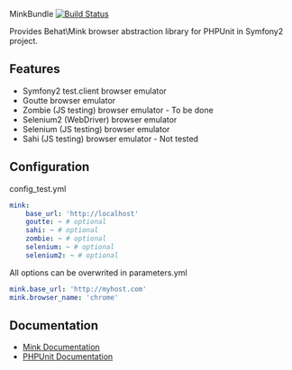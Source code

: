 MinkBundle [![Build Status](https://api.travis-ci.org/Behat/MinkBundle.png?branch=master)](https://travis-ci.org/Behat/MinkBundle)

Provides Behat\Mink browser abstraction library for PHPUnit in Symfony2 project.

## Features

- Symfony2 test.client browser emulator
- Goutte browser emulator
- Zombie (JS testing) browser emulator - To be done
- Selenium2 (WebDriver) browser emulator
- Selenium (JS testing) browser emulator
- Sahi (JS testing) browser emulator - Not tested

## Configuration

config_test.yml
```yaml
mink:
    base_url: 'http://localhost'
    goutte: ~ # optional
    sahi: ~ # optional
    zombie: ~ # optional
    selenium: ~ # optional
    selenium2: ~ # optional

```

All options can be overwrited in parameters.yml
```yaml
mink.base_url: 'http://myhost.com'
mink.browser_name: 'chrome'
```

## Documentation

- [Mink Documentation](http://mink.behat.org)
- [PHPUnit Documentation](http://www.phpunit.de/manual/current/en/index.html)

